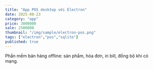 ```yaml
---
title: "App POS desktop với Electron"
date: 2025-08-23
category: "app"
price: 3000000
sale: 2500000
thumbnail: "/img/sample/electron-pos.png"
tags: ["electron","pos","sqlite"]
published: true
---
```


Phần mềm bán hàng offline: sản phẩm, hóa đơn, in bill, đồng bộ khi có mạng.

